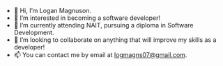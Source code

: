 - 👋 Hi, I’m Logan Magnuson.
- 👀 I’m interested in becoming a software developer!
- 🌱 I’m currently attending NAIT, pursuing a diploma in Software Development.
- 💞️ I’m looking to collaborate on anything that will improve my skills as a developer!
- 📫 You can contact me by email at logmagns07@gmail.com.

<!---
lmagnuson07/lmagnuson07 is a ✨ special ✨ repository because its `README.md` (this file) appears on your GitHub profile.
You can click the Preview link to take a look at your changes.
--->
